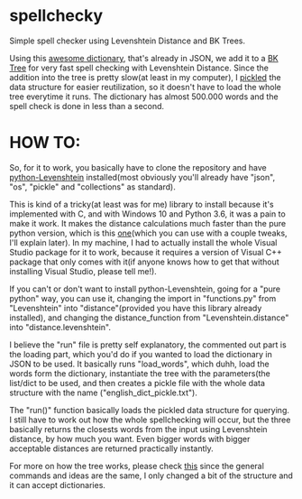 # spellchecky
Simple spell checker using Levenshtein Distance and BK Trees.

Using this <a href="https://github.com/dwyl/english-words">awesome dictionary</a>, that's already in JSON, we add it to a <a href="https://github.com/dekken201/pybktree">BK Tree</a> for very fast spell checking with Levenshtein Distance.
Since the addition into the tree is pretty slow(at least in my computer), I <a href="https://docs.python.org/3/library/pickle.html">pickled</a> the data structure for easier reutilization, so it doesn't have to load the whole tree everytime it runs. The dictionary has almost 500.000 words and the spell check is done in less than a second.

# HOW TO:
So, for it to work, you basically have to clone the repository and have 
<a href="https://github.com/ztane/python-Levenshtein">python-Levenshtein</a> installed(most obviously you'll already have "json", "os", "pickle" and "collections" as standard).

This is kind of a tricky(at least was for me) library to install because it's implemented with C, and with Windows 10 and Python 3.6, it was a pain to make it work. It makes the distance calculations much faster than the pure python version, which is this <a href="https://pypi.org/project/Distance/">one</a>(which you can use with a couple tweaks, I'll explain later). In my machine, I had to actually install the whole Visual Studio package for it to work, because it requires a version of Visual C++ package that only comes with it(if anyone knows how to get that without installing Visual Studio, please tell me!).

If you can't or don't want to install python-Levenshtein, going for a "pure python" way, you can use it, changing the import in "functions.py" from "Levenshtein" into "distance"(provided you have this library already installed), and changing the distance_function from "Levenshtein.distance" into "distance.levenshtein".

I believe the "run" file is pretty self explanatory, the commented out part is the loading part, which you'd do if you wanted to load the dictionary in JSON to be used. It basically runs "load_words", which duhh, load the words form the dictionary, instantiate the tree with the parameters(the list/dict to be used, and then creates a pickle file with the whole data structure with the name ("english_dict_pickle.txt").

The "run()" function basically loads the pickled data structure for querying. I still have to work out how the whole spellchecking will occur, but the three basically returns the closests words from the input using Levenshtein distance, by how much you want. Even bigger words with bigger acceptable distances are returned practically instantly.

For more on how the tree works, please check <a href="https://github.com/Jetsetter/pybktree">this</a> since the general commands and ideas are the same, I only changed a bit of the structure and it can accept dictionaries.




